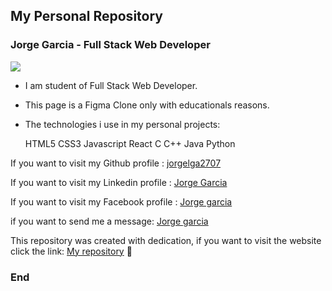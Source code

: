 ## My Personal Repository

### Jorge Garcia - Full Stack Web Developer

![](https://avatars.githubusercontent.com/u/111101094?s=400&u=8e81de0521ce57f44142b055e335ea4053e37b01&v=4)

- I am student of Full Stack Web Developer.

- This page is a Figma Clone only with educationals reasons.

- The technologies i use in my personal projects:


	HTML5
  CSS3
  Javascript
	React
	C
	C++
	Java
	Python

If you want to visit my Github profile : [jorgelga2707](https://github.com/jorgelga2707  "jorgelga2707")

If you want to visit my Linkedin profile : [Jorge Garcia](https://www.linkedin.com/in/jorge-garcia-fssd/  "Jorge Garcia")

If you want to visit my Facebook profile : [Jorge garcia](https://wa.me/+51993797448  "Jorge Garcia")

if you want to send me a message: [Jorge garcia](https://www.facebook.com/jorge.garcia.7311352/  "Jorge Garcia")

This repository was created with dedication, if you want to visit the website click the link: [My repository](https://portfolio-jorgelga2707.vercel.app/ "My Repository") 💙

### End
